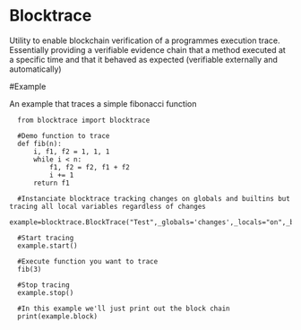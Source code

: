 # Blocktrace
Utility to enable blockchain verification of a programmes execution trace.  Essentially providing a verifiable evidence chain that a method executed at a specific time and that it behaved as expected (verifiable externally and automatically)

#Example

An example that traces a simple fibonacci function

      from blocktrace import blocktrace

      #Demo function to trace
      def fib(n):
          i, f1, f2 = 1, 1, 1
          while i < n:
              f1, f2 = f2, f1 + f2
              i += 1
          return f1

      #Instanciate blocktrace tracking changes on globals and builtins but tracing all local variables regardless of changes
      example=blocktrace.BlockTrace("Test",_globals='changes',_locals="on",_builtins="changes")

      #Start tracing
      example.start()
      
      #Execute function you want to trace
      fib(3)
      
      #Stop tracing
      example.stop()
      
      #In this example we'll just print out the block chain
      print(example.block)
